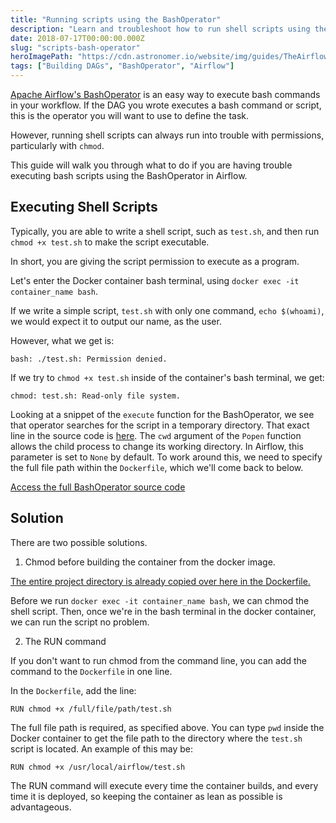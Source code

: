 ```yaml
---
title: "Running scripts using the BashOperator"
description: "Learn and troubleshoot how to run shell scripts using the Bash Operator in Airflow"
date: 2018-07-17T00:00:00.000Z
slug: "scripts-bash-operator"
heroImagePath: "https://cdn.astronomer.io/website/img/guides/TheAirflowUI_preview.png"
tags: ["Building DAGs", "BashOperator", "Airflow"]
---
```


[Apache Airflow's BashOperator](https://airflow.apache.org/code.html#operator-api) is an easy way to execute bash commands in your workflow. If the DAG you wrote executes a bash command or script, this is the operator you will want to use to define the task.

However, running shell scripts can always run into trouble with permissions, particularly with `chmod`.

This guide will walk you through what to do if you are having trouble executing bash scripts using the BashOperator in Airflow.

## Executing Shell Scripts

Typically, you are able to write a shell script, such as `test.sh`, and then run `chmod +x test.sh` to make the script executable.

In short, you are giving the script permission to execute as a program.

Let's enter the Docker container bash terminal, using `docker exec -it container_name bash`.

If we write a simple script, `test.sh` with only one command, `echo $(whoami)`, we would expect it to output our name, as the user.

However, what we get is:

```
bash: ./test.sh: Permission denied.
```

If we try to `chmod +x test.sh` inside of the container's bash terminal, we get:

```
chmod: test.sh: Read-only file system.
```

Looking at a snippet of the `execute` function for the BashOperator, we see that operator searches for the script in a temporary directory. That exact line in the source code is [here](https://github.com/apache/incubator-airflow/blob/27309b13f17402eaa61d4e4fede8785effa8bbb7/airflow/operators/bash_operator.py#L90). The `cwd` argument of the `Popen` function allows the child process to change its working directory. In Airflow, this parameter is set to `None` by default. To work around this, we need to specify the full file path within the `Dockerfile`, which we'll come back to below.

[Access the full BashOperator source code](https://airflow.apache.org/_modules/bash_operator.html)

## Solution

There are two possible solutions.

1. Chmod before building the container from the docker image.

[The entire project directory is already copied over here in the Dockerfile.](https://github.com/astronomerio/astronomer/blob/a2b0936a96344ee8762572c27498dc1dd5955176/docker/platform/airflow/onbuild/Dockerfile#L32)

Before we run `docker exec -it container_name bash`, we can chmod the shell script. Then, once we're in the bash terminal in the docker container, we can run the script no problem.

2. The RUN command

If you don't want to run chmod from the command line, you can add the command to the `Dockerfile` in one line.

In the `Dockerfile`, add the line:

```
RUN chmod +x /full/file/path/test.sh
```

The full file path is required, as specified above. You can type `pwd` inside the Docker container to get the file path to the directory where the `test.sh` script is located. An example of this may be:

```
RUN chmod +x /usr/local/airflow/test.sh
```

The RUN command will execute every time the container builds, and every time it is deployed, so keeping the container as lean as possible is advantageous.
